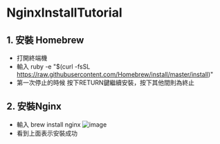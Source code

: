 # NginxInstallTutorial


## 1. 安裝 Homebrew 
* 打開終端機
* 輸入 ruby -e "$(curl -fsSL https://raw.githubusercontent.com/Homebrew/install/master/install)"
* 第一次停止的時候 按下RETURN鍵繼續安裝，按下其他間則為終止


## 2. 安裝Nginx
* 輸入 brew install nginx
![image](https://github.com/sheng0208/NginxInstallTutorial/blob/master/img/NginxInstall.png)
* 看到上面表示安裝成功
